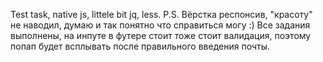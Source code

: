 Test task, native js, littele bit jq, less.
P.S. Вёрстка респонсив, "красоту" не наводил, думаю и так понятно что справиться могу :)
Все задания выполнены, на инпуте в футере стоит тоже стоит валидация, поэтому попап будет всплывать после правильного введения почты.
